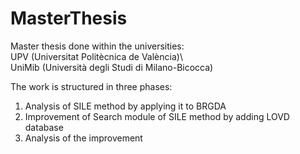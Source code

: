 # MasterThesis

Master thesis done within the universities:\
UPV (Universitat Politècnica de València)\  
UniMib (Università degli Studi di Milano-Bicocca)

The work is structured in three phases:

1) Analysis of SILE method by applying it to BRGDA
2) Improvement of Search module of SILE method by adding LOVD database
3) Analysis of the improvement 
